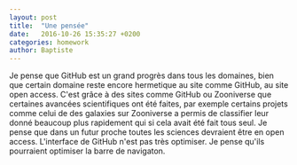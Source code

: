 ```yaml
---
layout: post
title:  "Une pensée"
date:   2016-10-26 15:35:27 +0200
categories: homework
author: Baptiste
---
```


Je pense que GitHub est un grand progrès dans tous les domaines, bien que certain domaine reste encore hermetique au site comme GitHub,
au site open access. 
C'est grâce à des sites comme GitHub ou Zooniverse que certaines avancées scientifiques ont été faites, par exemple certains projets
comme celui de des galaxies sur Zooniverse a permis de classifier leur donné beaucoup plus rapidement qui si cela avait été fait tous seul.
Je pense que dans un futur proche toutes les sciences devraient être en open access.
L'interface de GitHub n'est pas très optimiser. Je pense qu'ils pourraient optimiser la barre de navigaton.
